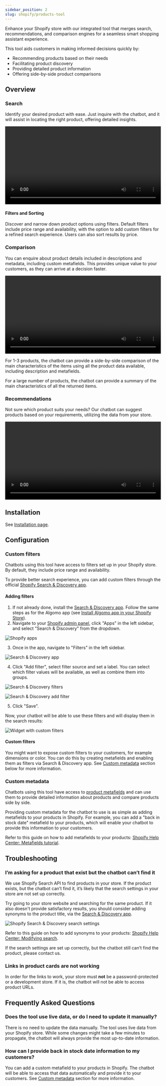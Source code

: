 ```yaml
---
sidebar_position: 2
slug: shopify/products-tool
---
```


Enhance your Shopify store with our integrated tool that merges search, recommendations, and comparison engines for a seamless smart shopping assistant experience.

This tool aids customers in making informed decisions quickly by:

- Recommending products based on their needs
- Facilitating product discovery
- Providing detailed product information
- Offering side-by-side product comparisons

## Overview

### Search

Identify your desired product with ease. Just inquire with the chatbot, and it will assist in locating the right product, offering detailed insights.

<video controls width="100%">
  <source src="/media/search.mp4" type="video/mp4" />
</video>

#### Filters and Sorting

Discover and narrow down product options using filters. Default filters include price range and availability, with the option to add custom filters for a refined search experience. Users can also sort results by price.

### Comparison

You can enquire about product details included in descriptions and metadata, including custom metafields. This provides unique value to your customers, as they can arrive at a decision faster.

<video controls width="100%">
  <source src="/media/comparison.mp4" type="video/mp4" />
</video>

For 1-3 products, the chatbot can provide a side-by-side comparison of the main characteristics of the items using all the product data available, including description and metafields.

For a large number of products, the chatbot can provide a summary of the main characteristics of all the returned items.

### Recommendations

Not sure which product suits your needs? Our chatbot can suggest products based on your requirements, utilizing the data from your store.

<video controls width="100%">
  <source src="/media/recommendations.mp4" type="video/mp4" />
</video>

## Installation

See [Installation page](/docs/tools/shopify/installation).

## Configuration

### Custom filters

Chatbots using this tool have access to filters set up in your Shopify store. By default, they include price range and availability.

To provide better search experience, you can add custom filters through the official [Shopify Search & Discovery app](https://apps.shopify.com/search-and-discovery).

#### Adding filters

1. If not already done, install the [Search & Discovery app](https://apps.shopify.com/search-and-discovery). Follow the same steps as for the Algomo app (see [Install Algomo app in your Shopify Store](#install-algomo-app-in-your-shopify-store)).
2. Navigate to your [Shopify admin panel](https://admin.shopify.com/), click "Apps" in the left sidebar, and select "Search & Discovery" from the dropdown.

![Shopify apps](./images/shopify-apps.png)

3. Once in the app, navigate to "Filters" in the left sidebar.

![Search & Discovery app](./images/search-and-discovery.png)

4. Click "Add filter", select filter source and set a label. You can select which filter values will be available, as well as combine them into groups.

![Search & Discovery filters](./images/search-and-discovery-filters.png)

![Search & Discovery add filter](./images/search-and-discovery-add-filter.png)

5. Click "Save".

Now, your chatbot will be able to use these filters and will display them in the search results:

![Widget with custom filters](./images/widget-brand-filter.jpg)

#### Custom filters

You might want to expose custom filters to your customers, for example dimensions or color. You can do this by creating metafields and enabling them as filters via Search & Discovery app. See [Custom metadata](#custom-metadata) section below for more information.

### Custom metadata

Chatbots using this tool have access to [product metafields](https://help.shopify.com/en/manual/custom-data/metafields) and can use them to provide detailed information about products and compare products side by side.

Providing custom metadata for the chatbot to use is as simple as adding metafields to your products in Shopify. For example, you can add a "back in stock date" metafield to your products, which will enable your chatbot to provide this information to your customers.

Refer to this guide on how to add metafields to your products: [Shopify Help Center: Metafields tutorial](https://help.shopify.com/en/manual/custom-data/metafields/using-metafields).

## Troubleshooting

### I’m asking for a product that exist but the chatbot can’t find it

We use Shopify Search API to find products in your store. If the product exists, but the chatbot can’t find it, it’s likely that the search settings in your store are not set up correctly.

Try going to your store website and searching for the same product. If it also doesn't provide satisfactory results, you should consider adding synonyms to the product title, via the [Search & Discovery app](https://apps.shopify.com/search-and-discovery).

![Shopify Search & Discovery search settings](./images/search-and-discovery-search.png)

Refer to this guide on how to add synonyms to your products: [Shopify Help Center: Modifying search](https://help.shopify.com/en/manual/online-store/search-and-discovery/search).

If the search settings are set up correctly, but the chatbot still can’t find the product, please contact us.

### Links in product cards are not working

In order for the links to work, your store must **not** be a password-protected or a development store. If it is, the chatbot will not be able to access product URLs.

## Frequently Asked Questions

### Does the tool use live data, or do I need to update it manually?

There is no need to update the data manually. The tool uses live data from your Shopify store. While some changes might take a few minutes to propagate, the chatbot will always provide the most up-to-date information.

### How can I provide back in stock date information to my customers?

You can add a custom metafield to your products in Shopify. The chatbot will be able to access that data automatically and provide it to your customers. See [Custom metadata](#custom-metadata) section for more information.

